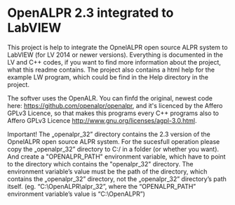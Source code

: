 # OpenALPR 2.3 integrated to LabVIEW
This project is help to integrate the OpnelALPR open source ALPR system to LabVIEW (for LV 2014 or newer versions).
Everything is documented in the LV and C++ codes, if you want to find more information about the project, what this readme contains. The project also contains a html help for the example LW program, which could be find in the Help directory in the project.

The softver uses the OpenALR. You can finfd the original, newest code here: https://github.com/openalpr/openalpr, and it's licenced by  the Affero GPLv3 Licence, so that makes this programs every C++ programs also to Affero GPLv3 Licence http://www.gnu.org/licenses/agpl-3.0.html.

Important!
The „openalpr_32” directory contains the 2.3 version of the OpnelALPR open source ALPR system.
For the sucesfull operation please copy the „openalpr_32” directory to C:/ in a folder (or whether you want). And create a "OPENALPR_PATH" environment variable, which have to point to the directory which contains the "openalpr_32" directory. The environment variable’s value must be the path of the directory, which contains the „openalpr_32” directory, not the „openalpr_32” directory’s path itself. (eg. “C:\OpenALPR\alpr_32”, where the “OPENALPR_PATH” environment variable’s value is “C:\OpenALPR”)
